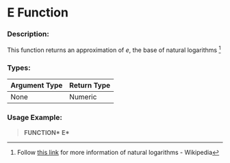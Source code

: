 # E Function

### Description:

This function returns an approximation of *e*, the base of natural logarithms [^1]

### Types:

| Argument Type | Return Type |
| ------------- | ----------- |
| None          | Numeric     |

### Usage Example:

> **FUNCTION\*** **E\***

[^1]:
    Follow [this link](https://en.wikipedia.org/wiki/Natural_logarithm) for more information of natural logarithms - Wikipedia